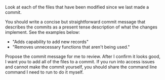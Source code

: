 Look at each of the files that have been modified since we last made a commit.

You should write a concise but straightforward commit message that describes the commits as a present tense description of what the changes implement. See the examples below:

- "Adds capability to add new records"
- "Removes unnecessary functions that aren't being used."

Propose the commit message for me to review. After I confirm it looks good, I want you to add all of the files to a commit. If you run into access issues and cannot make the commit yourself, you should share the command line command I need to run to do it myself.